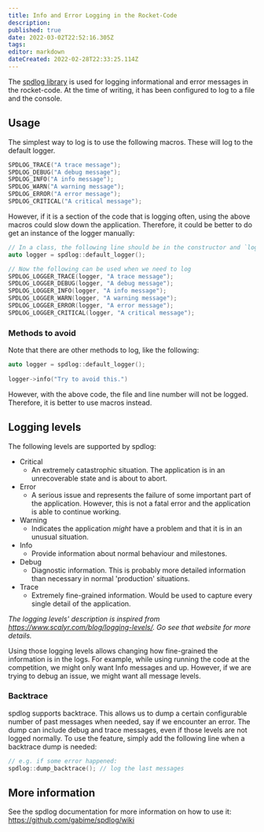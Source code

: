 ```yaml
---
title: Info and Error Logging in the Rocket-Code
description: 
published: true
date: 2022-03-02T22:52:16.305Z
tags: 
editor: markdown
dateCreated: 2022-02-28T22:33:25.114Z
---
```


The [spdlog library](https://github.com/gabime/spdlog) is used for logging informational and error messages in the rocket-code. At the time of writing, it has been configured to log to a file and the console.

## Usage

The simplest way to log is to use the following macros. These will log to the default logger.
```c++
SPDLOG_TRACE("A trace message");
SPDLOG_DEBUG("A debug message");
SPDLOG_INFO("A info message");
SPDLOG_WARN("A warning message");
SPDLOG_ERROR("A error message");
SPDLOG_CRITICAL("A critical message");
```

However, if it is a section of the code that is logging often, using the above macros could slow down the application. Therefore, it could be better to do get an instance of the logger manually:

```c++
// In a class, the following line should be in the constructor and `logger` should be an instance variable.
auto logger = spdlog::default_logger();

// Now the following can be used when we need to log
SPDLOG_LOGGER_TRACE(logger, "A trace message");
SPDLOG_LOGGER_DEBUG(logger, "A debug message");
SPDLOG_LOGGER_INFO(logger, "A info message");
SPDLOG_LOGGER_WARN(logger, "A warning message");
SPDLOG_LOGGER_ERROR(logger, "A error message");
SPDLOG_LOGGER_CRITICAL(logger, "A critical message");
```

### Methods to avoid

Note that there are other methods to log, like the following:
```c++
auto logger = spdlog::default_logger();
	
logger->info("Try to avoid this.")
```
However, with the above code, the file and line number will not be logged. Therefore, it is better to use macros instead.


## Logging levels

The following levels are supported by spdlog:
- Critical
  * An extremely catastrophic situation. The application is in an unrecoverable state and is about to abort.
- Error
  * A serious issue and represents the failure of some important part of the application. However, this is not a fatal error and the application is able to continue working.
- Warning
  * Indicates the application *might* have a problem and that it is in an unusual situation.
- Info
  * Provide information about normal behaviour and milestones.
- Debug
  * Diagnostic information. This is probably more detailed information than necessary in normal 'production' situations.
- Trace
  * Extremely fine-grained information. Would be used to capture every single detail of the application.

*The logging levels' description is inspired from https://www.scalyr.com/blog/logging-levels/. Go see that website for more details.*

Using those logging levels allows changing how fine-grained the information is in the logs. For example, while using running the code at the competition, we might only want Info messages and up. However, if we are trying to debug an issue, we might want all message levels.

### Backtrace

spdlog supports backtrace. This allows us to dump a certain configurable number of past messages when needed, say if we encounter an error. The dump can include debug and trace messages, even if those levels are not logged normally.
To use the feature, simply add the following line when a backtrace dump is needed:
```c++
// e.g. if some error happened:
spdlog::dump_backtrace(); // log the last messages
```

## More information

See the spdlog documentation for more information on how to use it: https://github.com/gabime/spdlog/wiki

